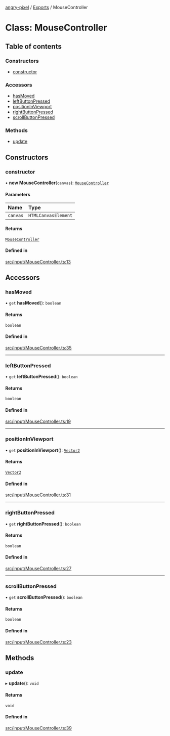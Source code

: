[angry-pixel](../README.md) / [Exports](../modules.md) / MouseController

# Class: MouseController

## Table of contents

### Constructors

- [constructor](MouseController.md#constructor)

### Accessors

- [hasMoved](MouseController.md#hasmoved)
- [leftButtonPressed](MouseController.md#leftbuttonpressed)
- [positionInViewport](MouseController.md#positioninviewport)
- [rightButtonPressed](MouseController.md#rightbuttonpressed)
- [scrollButtonPressed](MouseController.md#scrollbuttonpressed)

### Methods

- [update](MouseController.md#update)

## Constructors

### constructor

• **new MouseController**(`canvas`): [`MouseController`](MouseController.md)

#### Parameters

| Name | Type |
| :------ | :------ |
| `canvas` | `HTMLCanvasElement` |

#### Returns

[`MouseController`](MouseController.md)

#### Defined in

[src/input/MouseController.ts:13](https://github.com/angry-pixel-studio/angry-pixel-engine/blob/2e7a4eb/src/input/MouseController.ts#L13)

## Accessors

### hasMoved

• `get` **hasMoved**(): `boolean`

#### Returns

`boolean`

#### Defined in

[src/input/MouseController.ts:35](https://github.com/angry-pixel-studio/angry-pixel-engine/blob/2e7a4eb/src/input/MouseController.ts#L35)

___

### leftButtonPressed

• `get` **leftButtonPressed**(): `boolean`

#### Returns

`boolean`

#### Defined in

[src/input/MouseController.ts:19](https://github.com/angry-pixel-studio/angry-pixel-engine/blob/2e7a4eb/src/input/MouseController.ts#L19)

___

### positionInViewport

• `get` **positionInViewport**(): [`Vector2`](Vector2.md)

#### Returns

[`Vector2`](Vector2.md)

#### Defined in

[src/input/MouseController.ts:31](https://github.com/angry-pixel-studio/angry-pixel-engine/blob/2e7a4eb/src/input/MouseController.ts#L31)

___

### rightButtonPressed

• `get` **rightButtonPressed**(): `boolean`

#### Returns

`boolean`

#### Defined in

[src/input/MouseController.ts:27](https://github.com/angry-pixel-studio/angry-pixel-engine/blob/2e7a4eb/src/input/MouseController.ts#L27)

___

### scrollButtonPressed

• `get` **scrollButtonPressed**(): `boolean`

#### Returns

`boolean`

#### Defined in

[src/input/MouseController.ts:23](https://github.com/angry-pixel-studio/angry-pixel-engine/blob/2e7a4eb/src/input/MouseController.ts#L23)

## Methods

### update

▸ **update**(): `void`

#### Returns

`void`

#### Defined in

[src/input/MouseController.ts:39](https://github.com/angry-pixel-studio/angry-pixel-engine/blob/2e7a4eb/src/input/MouseController.ts#L39)
